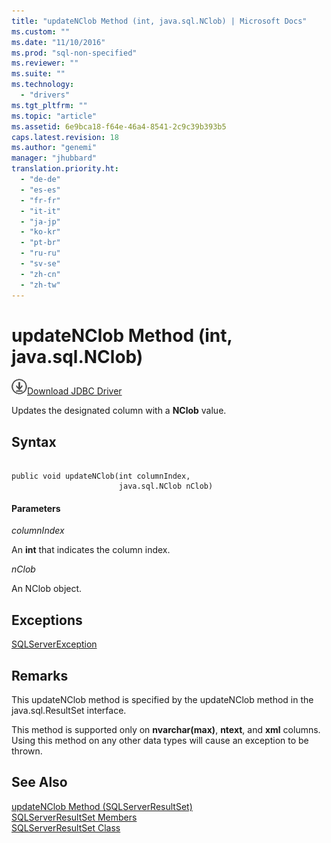 ```yaml
---
title: "updateNClob Method (int, java.sql.NClob) | Microsoft Docs"
ms.custom: ""
ms.date: "11/10/2016"
ms.prod: "sql-non-specified"
ms.reviewer: ""
ms.suite: ""
ms.technology: 
  - "drivers"
ms.tgt_pltfrm: ""
ms.topic: "article"
ms.assetid: 6e9bca18-f64e-46a4-8541-2c9c39b393b5
caps.latest.revision: 18
ms.author: "genemi"
manager: "jhubbard"
translation.priority.ht: 
  - "de-de"
  - "es-es"
  - "fr-fr"
  - "it-it"
  - "ja-jp"
  - "ko-kr"
  - "pt-br"
  - "ru-ru"
  - "sv-se"
  - "zh-cn"
  - "zh-tw"
---
```

# updateNClob Method (int, java.sql.NClob)
![Download](../../../ssdt/media/download.png)[Download JDBC Driver](http://go.microsoft.com/fwlink/?LinkId=245496)

  Updates the designated column with a **NClob** value.  
  
## Syntax  
  
```  
  
public void updateNClob(int columnIndex,  
                        java.sql.NClob nClob)  
```  
  
#### Parameters  
 *columnIndex*  
  
 An **int** that indicates the column index.  
  
 *nClob*  
  
 An NClob object.  
  
## Exceptions  
 [SQLServerException](../../../connect/jdbc/reference/sqlserverexception-class.md)  
  
## Remarks  
 This updateNClob method is specified by the updateNClob method in the java.sql.ResultSet interface.  
  
 This method is supported only on **nvarchar(max)**, **ntext**, and **xml** columns. Using this method on any other data types will cause an exception to be thrown.  
  
## See Also  
 [updateNClob Method &#40;SQLServerResultSet&#41;](../../../connect/jdbc/reference/updatenclob-method--sqlserverresultset-.md)   
 [SQLServerResultSet Members](../../../connect/jdbc/reference/sqlserverresultset-members.md)   
 [SQLServerResultSet Class](../../../connect/jdbc/reference/sqlserverresultset-class.md)  
  
  
